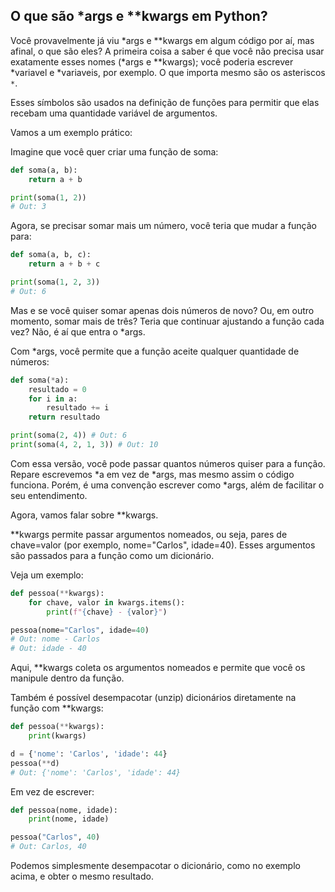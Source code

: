 ## O que são *args e **kwargs em Python?

Você provavelmente já viu *args e **kwargs em algum código por aí, mas afinal, o que são eles? A primeira coisa a saber é que você não precisa usar exatamente esses nomes (*args e **kwargs); você poderia escrever *variavel e *variaveis, por exemplo. O que importa mesmo são os asteriscos ```*```.

Esses símbolos são usados na definição de funções para permitir que elas recebam uma quantidade variável de argumentos.

Vamos a um exemplo prático:

Imagine que você quer criar uma função de soma:

```python
def soma(a, b):
    return a + b

print(soma(1, 2))
# Out: 3
```

Agora, se precisar somar mais um número, você teria que mudar a função para:
```python
def soma(a, b, c):
    return a + b + c

print(soma(1, 2, 3))
# Out: 6
```

Mas e se você quiser somar apenas dois números de novo? Ou, em outro momento, somar mais de três? Teria que continuar ajustando a função cada vez? Não, é aí que entra o *args.

Com *args, você permite que a função aceite qualquer quantidade de números:

```python
def soma(*a):
    resultado = 0
    for i in a:
        resultado += i
    return resultado

print(soma(2, 4)) # Out: 6
print(soma(4, 2, 1, 3)) # Out: 10
```

Com essa versão, você pode passar quantos números quiser para a função. Repare escrevemos *a em vez de *args, mas mesmo assim o código funciona. Porém, é uma convenção escrever como *args, além de facilitar o seu entendimento.

Agora, vamos falar sobre **kwargs.

**kwargs permite passar argumentos nomeados, ou seja, pares de chave=valor (por exemplo, nome="Carlos", idade=40). Esses argumentos são passados para a função como um dicionário.

Veja um exemplo:
```python
def pessoa(**kwargs):
    for chave, valor in kwargs.items():
        print(f"{chave} - {valor}")

pessoa(nome="Carlos", idade=40)
# Out: nome - Carlos
# Out: idade - 40
```

Aqui, **kwargs coleta os argumentos nomeados e permite que você os manipule dentro da função.

Também é possível desempacotar (unzip) dicionários diretamente na função com **kwargs:
```python
def pessoa(**kwargs):
    print(kwargs)

d = {'nome': 'Carlos', 'idade': 44}
pessoa(**d)
# Out: {'nome': 'Carlos', 'idade': 44}
```

Em vez de escrever:
```python
def pessoa(nome, idade):
    print(nome, idade)

pessoa("Carlos", 40)
# Out: Carlos, 40
```
Podemos simplesmente desempacotar o dicionário, como no exemplo acima, e obter o mesmo resultado.